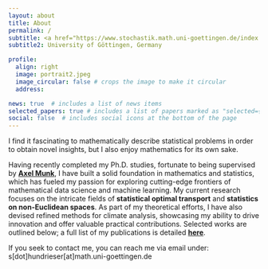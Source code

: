 ```yaml
---
layout: about
title: About
permalink: /
subtitle: <a href="https://www.stochastik.math.uni-goettingen.de/index.php?id=home&url=http%3A%2F%2Fnewmax.click&language=en"><b>Institute for Mathematical Stochastics</b></a>
subtitle2: University of Göttingen, Germany

profile:
  align: right
  image: portrait2.jpeg
  image_circular: false # crops the image to make it circular
  address: 

news: true  # includes a list of news items
selected_papers: true # includes a list of papers marked as "selected={true}"
social: false  # includes social icons at the bottom of the page
---
```



I find it fascinating to mathematically describe statistical problems in order to obtain novel insights, but I also enjoy mathematics for its own sake. 

Having recently completed my Ph.D. studies, fortunate to being supervised by  <a href="http://www.stochastik.math.uni-goettingen.de/index.php?id=14&username=munk"><b>Axel Munk</b></a>, I have built a solid foundation in mathematics and statistics, which has fueled my passion for exploring cutting-edge frontiers of mathematical data science and machine learning. 
My current research focuses on the intricate fields of **statistical optimal transport** and **statistics on non-Euclidean spaces**. 
As part of my theoretical efforts, I have also devised refined methods for climate analysis, showcasing my ability to drive innovation and offer valuable practical contributions. Selected works are outlined below; a full list of my publications is detailed <a href="https://hundrieser.github.io/publications/"><b>here</b></a>. 

If you seek to contact me, you can reach me via email under: <br>
s[dot]hundrieser[at]math.uni-goettingen.de
